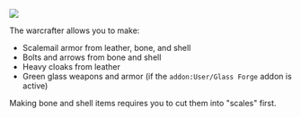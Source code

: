 
![](/wshop?path=addons:dir:User/Warcrafter/building_user_warcrafter.txt&id=WARCRAFTER)

The warcrafter allows you to make:

* Scalemail armor from leather, bone, and shell
* Bolts and arrows from bone and shell
* Heavy cloaks from leather
* Green glass weapons and armor (if the `addon:User/Glass Forge` addon is active)

Making bone and shell items requires you to cut them into "scales" first.
